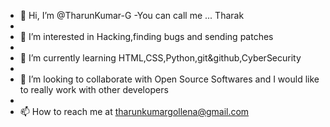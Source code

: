 - 👋 Hi, I’m @TharunKumar-G
-You can call me ... Tharak
- 
- 👀 I’m interested in Hacking,finding bugs and sending patches
- 
- 🌱 I’m currently learning HTML,CSS,Python,git&github,CyberSecurity
- 
- 💞️ I’m looking to collaborate with Open Source Softwares and I would like to really work with other developers
- 
- 📫 How to reach me at tharunkumargollena@gmail.com

<!---
TharunKumar-G/TharunKumar-G is a ✨ special ✨ repository because its `README.md` (this file) appears on your GitHub profile.
You can click the Preview link to take a look at your changes.
--->

